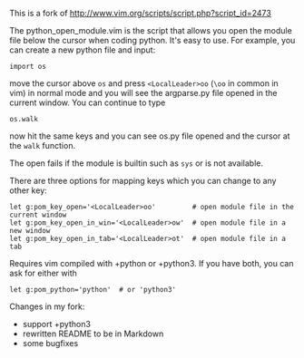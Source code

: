 This is a fork of http://www.vim.org/scripts/script.php?script_id=2473

The python_open_module.vim is the script that allows you open the module file
below the cursor when coding python. It's easy to use. For example, you can
create a new python file and input:

    import os

move the cursor above `os` and press `<LocalLeader>oo` (`\oo` in common
in vim) in normal mode and you will see the argparse.py file opened in the
current window.  You can continue to type

    os.walk

now hit the same keys and you can see os.py file opened and the cursor at
the `walk` function.

The open fails if the module is builtin such as `sys` or is not available.

There are three options for mapping keys which you can change to any other key:

    let g:pom_key_open='<LocalLeader>oo'         # open module file in the current window
    let g:pom_key_open_in_win='<LocalLeader>ow'  # open module file in a new window
    let g:pom_key_open_in_tab='<LocalLeader>ot'  # open module file in a tab

Requires vim compiled with +python or +python3.  If you have both, you can
ask for either with

    let g:pom_python='python'  # or 'python3'

Changes in my fork:

- support +python3
- rewritten README to be in Markdown
- some bugfixes

